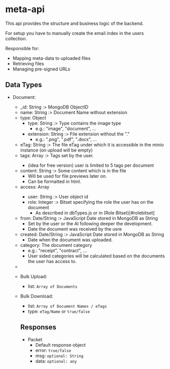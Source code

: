 # meta-api

This api provides the structure and business logic of the backend.

For setup you have to manually create the email index in the users collection.

Responsible for:
 - Mapping meta-data to uploaded files
 - Retrieving files
 - Managing pre-signed URLs

## Data Types

 - Document:
   - _id: String :> MongoDB ObjectID
   - name: String :> Document Name without extension
   - type: Object
     - type: String :> Type contains the image type
       - e.g.: "image", "document", ...
     - extension: String :> File extension without the "."
       - e.g.: ".png", ".pdf", ".docx", ...
   - eTag: String :> The file eTag under which it is accessible in the minio instance (on upload will be empty)
   - tags: Array<String> :> Tags set by the user.
     - (idea for free version) user is limited to 5 tags per document
   - content: String :> Some content which is in the file
     - Will be used for file previews later on.
     - Can be formatted in html.
   - access: Array<Object>
     - user: String :> User object id
     - role: Integer :> Bitset specifying the role the user has on the document
       - As described in dbTypes.js or in (Role Bitset)[#rolebitset]
   - from: Date/String :> JavaScript Date stored in MongoDB as String
     - Set by the user or the AI following deeper the development.
     - Date the document was received by the usre
   - created: Date/String :> JavaScript Date stored in MongoDB as String
     - Date when the document was uploaded.
   - category: The document category
     - e.g.: "receipt", "contract", ...
     - User sided categories will be calculated based on the documents the user has access to.
   - 
 

 - Bulk Upload:
   - list: `Array of Documents`

 - Bulk Download:
   - list: `Array of Document Names / eTags`
   - type: `eTag/Name` or `true/false`

## Responses
 
 - Packet
   - Default response object
   - error: `true/false`
   - msg: `optional: String`
   - data: `optional: any`